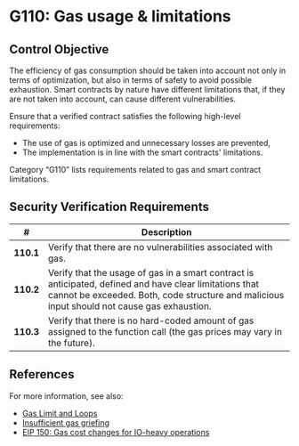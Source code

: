 # G110: Gas usage & limitations

## Control Objective

The efficiency of gas consumption should be taken into account not only in terms of optimization, but also in terms of safety to avoid possible exhaustion. Smart contracts by nature have different limitations that, if they are not taken into account, can cause different vulnerabilities.

Ensure that a verified contract satisfies the following high-level requirements:
* The use of gas is optimized and unnecessary losses are prevented,
* The implementation is in line with the smart contracts' limitations.

Category “G110” lists requirements related to gas and smart contract limitations.

## Security Verification Requirements

| # | Description |
| --- | --- |
| **110.1** | Verify that there are no vulnerabilities associated with gas. |
| **110.2** | Verify that the usage of gas in a smart contract is anticipated, defined and have clear limitations that cannot be exceeded. Both, code structure and malicious input should not cause gas exhaustion. | 
| **110.3** | Verify that there is no hard-coded amount of gas assigned to the function call (the gas prices may vary in the future). | 

## References

For more information, see also:

* [Gas Limit and Loops](https://solidity.readthedocs.io/en/v0.5.10/security-considerations.html#gas-limit-and-loops)
* [Insufficient gas griefing](https://consensys.github.io/smart-contract-best-practices/known_attacks/#insufficient-gas-griefing)
* [EIP 150: Gas cost changes for IO-heavy operations](https://github.com/ethereum/EIPs/blob/master/EIPS/eip-150.md)